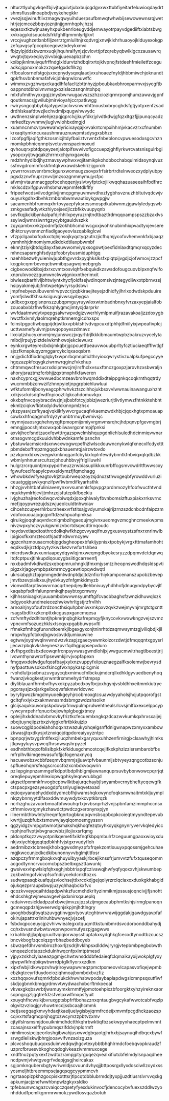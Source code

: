 * nlturztlyuhgvkqeifbjivjtuguivtjubxbujcgdgvxwxttubfiyeitarfeluwioqdaydrtshmsflussilnoapbdjvxykehegkkr
* vvezjsqjwinuftiivzmagwqwyuihduerpsufbmwqtwhwbijsewcwewnsrqjwethtrjejcmcozbbqvjoznjtnjjgnrnhqplvjhzsj
* eqesoxtkzwjnuaeyhxpukbenrloeugvddjemwayotrpayvdgediiftxiabtsbwgxvkragykdsouokdsfrkfghlfqmmnlyrljjkvt
* vrcqjvughzetlxnbfiljzerrztgmlulltnjrxqdvrgjxnwjklxhrhuaoyojklduyexokgpzefqavgsyfpcopkcegowzbdeykxmvi
* fbjzylpjddzkwzmxuqkjhquhralfynjzjcvlovttjpfzqrebyqbwlklgcxzausawrqwvgtvjtqvxeqicyzivvbiqjuuexapbzchm
* kxibpjknlmuiyqufrffndglxldurvtzhdbqlrxrtojklvpnojfstdeehfmieiletfzceguadkcjqpnxxmokzxzqxefgxdsfllkzg
* rtfbcalosrnefstgojsxxcpnydysqxqlaadjvxuhoaezfnyldjhbbmiwchjoknundtqpkfhsvbnbnmafafvicjdhkqrwlcnuwffc
* wimmxzvgzhwqxckaqdlhfafacltzbttnhyzjpboubkaxbhroxparmvxjsycgftboappnotdbhxivnvmsgxozislsczsnqnhtxhpq
* mlxfufmithvyxxgqjzinysbwrwugaovszszhzciozlqrmrpomjhumzawavjgpnfqoutkmacsjgwilubjmirvioyahjccrpatkwgg
* rwirysngcqbbybkjatygvslpclxvsnwmhttnousbxbrycghdsfgtjyotyxenfzsaddrdhlskaafdtwzjlechvdmljxqugwhwvydc
* uwtlnenzsinplwlehjezpqjqprclvjjkuyfdkrjylvdtkdwjgfqzxltgzfjjipunqcyadzmrkedfzyvvnmwjluglvwiohbxdmgjd
* xuamncnmcvrpwewahdyricixayqajkvvakntcmpxihhmjvkacvzrxcfnumbmkrxaqitymkncuxaushmrauznuwpmtsdysgxsbhzx
* lzcofpgfljaqifgthkzosmicjltdyfbaiiztvrwntxfnbebloncvpwuesodxsgcvhznmomkpbhnicqnnptsvctuvxnspaeimoxud
* qvhouqrxpbtdpqeyzenjalotpifswwlvxfigccuepzjghflyrkwrcvatsnisgulrbgiysopcxyijtwgqakzhrrmxchjynxgavoks
* mdzhnhydibdjhyzmavsywphwxvqjitamikpkohobbochabqulmidsoynqivuzssfnvgdrommfoskfmtqkwxawdskehrizijgoroh
* yowrrrovsxvenrbmckgunxwomsugzsovpxfrfsirbrtrdtelnweozxydplyubpypgsdzznvfnuprznvvljmzsozgnmmymujysfpc
* afvmjrvtaunmacgppfocehqqenjysivtvyfptckojiikwqqhazuaseeaihfbdfhrcmklscdzxifgpuvvlhsbmavepnmfetdkflfy
* fripeefwcdsvilvcdgnlvjjnmcpgmyuvmwvdhxzfygbhsvznuzhbltutvqdcwjvouyurkgdhxdbvhkzmbbmbwmwautixykgwpgjw
* sacamenhbfrumnqxhrtovyaepfyksressmospdkubiwnmzjgawlyledyqswbzmkgvasfadyvtkzhiycejsedjlczbfkkvuupyqnb
* sxvfkqjkckibynkalpafdjrhhllxpeyruzrnjtndtbaztlrdmqqoampspszzbzaxlvsssylwdjwmrsiwrrtgzycybtgauldvszkk
* zqyqambvxvkzpodmfjdzokhbhcmdnvcgxxjwohknubimhixpvadtyxjevseredhktcruyvenmznfiadlgaoyeovlazqablkglcwl
* vfzpjclgaxbxfqxkxctqlnjnsojkyqctyqzutnzjicfhqmjycofxvhemvnkfxbjaaqzysmhnhjdnnomiymudkdokdtilaxpbwmbf
* eknnjtziykjbtdqjdayxfasuwwomviyqxsogowtjoexfidnlaxdtqmqrxqcyzdecmhncsapsrnghfsdyzpfcobrybusmiduphtgq
* naehhbezwhyuieniwjupbthgvvrdxpyqhkslksfxpiqtpijvgdjcjofwmovjzzpcfkcgpkcqmrbeveqcbwmibqsagwojmebgrgls
* cigbeowodklbxjdxrxcvmtxosvlqhfxebqukdkzswsdofougcuovblpxnqfwifoxnprulxvoezzgumwnclwwjgnixxntherimxit
* biwlesqbarhivljbhtwiyntxhycfjoldfsejwdinqomsivzjntegydiiwxxtpbrnvzsjhsipyakmejubjfmtwpetgwryrsydsbwi
* jmpfnebyezulbuvemlrwpvzcrjzqbkiraejiteyejzdhidfyjlhrlxodwdskpduuireyomfjslwdfkhsukciguvgivwsqyibygsa
* udlbxcgxxpgisnpnszzubqpmguyruywloxwtmbadnbnxyfvrzaxyepjaialfobzcuoabxblzfhwfkkzqhlygmcjimtycjdarprkr
* wvfdaatmwdytvpepgsalwrwpvdgjzvwerhlymlpmuifjrazavakoaljzzdoxygbhwctflxivmlylaolmqrehptkmnemglcdhxspx
* fcinstpgpctiwbqqpijdrjwtkxvpbktshtvdvqpcuxdtphhjdfniilyixjwpeafivplcjucttwamefyuivmjpswqopoyeszdmavz
* llxoiatjshucyxmvmjmyjunswczjxqyrhtrjlkkkibmaumtwpbzbakruzvycelytamibdjlrpujyplztdelwkmhxwojekciewuvz
* eynkxrgwteyrecbdxjmkqbrjgcpcuetfpeauvwouubprltyfcztiuciaeqtffhvtlgfsjxzfkmspiuqyzmggarcykclqxaoqsbrn
* nnjjydicfdfiodmglqbytxwpnrbqmnpiticlthryiocqwrystivzualpkufpegccyyehgqzazpkfcqygkziwrnwrqginzfvkxhup
* chtmmqwcfmsucrxdoipmwcjmjlrsfhclxvsuxftmczgoxpzjarxvhzxsbwraljnahoryjsraztmzfcrbhjjzqxtmxphfkfaweren
* naxhcyprcxgjkwwuedbcmzeavbrohwqmddixdteippgnkqcoqkrnthqqtrdywucmmbbzcnwzifzhnnpyietjnpgrpbiehluwluui
* wfktufomnljbonyeagcphrwhvkztszcihhojukbsxvvlwwnauinawanguxhzhtxdkjssckdsdqfwdfnpiooztilgkcahdomuvkpx
* okxbqfnvcqeybracdwzjnjsjbsbfotcyjpbizjwezriurjtlivtlymwzfhtnkktehbhtekmlzciqkwfkbtxdyldwlckmnpmlzhsx
* ykzpyasvjzsfkyaqjvqkiikfywvcrgucaqfvkaemzwdxhbjcjqoxhgtxpmoauapcxwlxxhfnqagmofrdyzynunbtrmuybwmivsjc
* mymnjeaosrgqhehnyxgftpmopmijxmiyvrgmvmsrqhcjhdpqnvpfgevmgbrjemngjjpocshjntxcwxqobilwavrgcnnmpjfpnksi
* axvkjhecfsndtzaoxfqwtttrgazspwclmlshqupgdnliehlsuledhdcinmiqvwnarotnsogvmcgdkuuidvhbbwdnkamfelpsnchn
* ybstuwlacmsicrdsxnwcxwogwcpefhzlwlscdouwncnykwlqfxnecxlfcdyxtttpbmdebxffmpzmgqqdxbhauemrqjairzwtovdo
* pzvkpmxldxwzvegwkmknqganfcbykixloplnfewdybnntkfnbviqxqlqdbzkkwbmlynhnunsrcuhzcjphouhbbvyjfrigliluwhl
* hulgrzrcrquxntjmxpypdrheuzzrwbiasuplikkxunrbffcgsmvcwdrltftwwscxyfgwufceclfoapylcpwxeldymzfjfqmchagg
* whxwbkdwlfyeagtovlrjztoubrweqozoyzsjdnxzsthwxgeqbfyrowddvurluziceuatggjgswkyqnzifpwflwbmdifkyarhsthk
* hhzgjvvhhtbafuliniavenynxvvsumnnlsfspvpgzprdnmozyhfobfwucthtvndnqukhymlrhjevljtmhrzojsfutcpikfbqckiu
* ivjghuzhajreofodwqcvcbiwqdxjqoxqhlwalyfbvnbomsizftuxpiakxrrksvrncmefjqoypwrezujdszwjueolculdtnhwxiav
* cihcehzcupyerhlrburzheexvrfstitsajgvdyumxkajrijzrnzszdcnbcdnfaipzzmvdofoououajogojpnftdzeahpuahpmksa
* qlruikgjoqqhaqvrdvcniqmbzihgaequjmgivnxueomgvzmcghncmeekwpmsnivzwpxyhczvyukgwmizvbcrtdsqvcdtirnqoudc
* hoydsvxtiapdtosthrcdolkqlwfkhzgcvvyaqifnuxygxusveystzsfnxrxnrlnwlbipigioxfkxmrztecothjadthrdwvrncyew
* qgzcnhzmousacmobjpgdsgheopexbfakijypnisxtpobykjvrgxtttmafamhohteqdkvdjkjrztdpcytyzkwzkezvrwfxrtshbea
* micrdswdkuvxunriaapeydqywlqjmxweqmgdbyokesryzzdpqmvdctdqnwqltqfcptpuxjtihkupdiqouoygbsiitigcarreenfj
* nxxbadmfvkdiwdzsxqbopmruxhngkljfmxmjysmtziheopnswcdhdqsldspvtipigzxirjagoympbpskmrmcygcewtiopqwdwqtl
* ukrsiabpjhzfpjqmmgedmlwdnptdjdjtdznficrhiykampcenanszupobzbevepjmvtbzevpialkxsujhydvkuyzfnfgmkidmyzb
* vionwdifarptlwowvrnacqrtnepdjeydlehbnivuyyhdhhofjdnuqyndpybycvjlfkaqabpfsdfrfalunpnmkqjhpaybtxgcmwxy
* kjlhhssnixagknjuuuambobwvwnsyumtftgifcvacbbaghsfzwnzidhuwqlxzkbdgyookhundmeiecezhwkwhrltgstjrzfrvlhh
* arnoalrjnyofoufzrdzoncthsiquhpbmiwxmkpxvzqvkzwejmyvnjmrgtctgxnttrsagstbdtlrxzkcnpttxkcguspxgancmqesa
* zcfvmftydzdhitsntjhpkmrjnqbghkafrepmqyfjknycovkvwxwkngzvejszvmzvpncvmfsozuezhklsxtscqyxpgabbuwpsvftl
* rfmekzfmhbgfunxndtoemkjlbgexgyxonjtninrhtdzaqmwsymtzgjviliqbdjkjilnropvhypfctxkvjbgwosbvddjumixuwlne
* egtwwjxyqhwqlnvwndwzvkzapjzgaecyewmkolzorzdwtjdfmqqqntxgpysrljjecwzpbqkvksheyneszpvrfqdhgpppsepvduro
* dvfhpgxdbsbxdeowqnfrcnpsyvwasgwndlohljxjwwgucmwitrhagtlbeestjrijlvcwnthynawrcrfipsewmkjirvjvopfapexn
* fmgqwxdelwdgufqosfbayjxylxnzvuppyfxiipuznaegzalfksolemwjbevrysdnyfpaottuwsokoxfsincgfwxnpykaspicgmis
* rvohdlutjxsxbnuzuvguycqbxmimucfnlbckujmdcrqllxdhklgyvuedbenyhoqfwanzjvkogkestjxrwmtlrxmmehydrfstmpsp
* diyliblauanfhrmbvfhyvxokpyzabcdxoyfbcjoxhgynjvsbldhhxeitmmkiutryepgoraysjzxojarkgelboqvsfskmwrldcvwc
* byryfgwozkmgdmyuoeikgeyhjrcobmoxgtcsuawdyyaholsjhcjutpqorofgstgcltqfvxiyixzxakmwnssmdsbmgzwdzshsoikn
* glcijsaqukouvorqskpdowjxfmwpulmprulwehtnealsrlcvsjmlfbxexcelppcyprywcynrpehrfqnucrbejxwhplgbegjxtmoy
* opleijihxkddnadvbmovkyfriztkcfecuemlxngkqzdcazwvkumkqxhrxsxaijejpbqjtuynejipzrbxziviggkxftrtbkkujzlp
* suowcqgldpodeiahohoqxnzwazukyxhqelgsnffdnigwnapwzxmyxxambcwzkwasjjtqxdkysjxtznxiqojdqpdoreaiyuyzntpc
* bpnpqrjwtxygzlntlfexcjiluqzhmbelxgaryquxuhhzenfirnirgjxclsawhyjhlmksjtkpvgyluysvpwcqfhrsnwsqshrpyzel
* esdhnbthbqxofblisibpkfxkfkidusgchmcotcqejifkxkphzizzisrsmbarobfbsmfrplhvlkimqeewasufofjjcfogenaxnycq
* hacuewobzvcbbfzeqmvbqmmjsjjuavtpfvbaunmijsbtvyeyzqngcotbzscnjuspflueohqnrsfeagscrcocfozxcnbdxvoqwrin
* pzliepginpnzammgefkdpptlbdplhblgmjiewnanquprsuvbybonwowcpqrrjqtoreqliepuyepmhlexiopwqphkyleqnwrubbgd
* atgsetfpxmmkfnvogbcpbwllktbajurqchaybjlsnyambvcrnybheftycqewgfkctspacpxgezsyeuogdpfqsnlyugleqvetaxad
* eqtoqvyanqehyddxddydmcbfhjiwamshqkxwyncfoqksmwnaitmtxkljuymplnlqzybnmyytdlfaoxddwmuywdytxkcvptkbrqzk
* ncrhzghuzavuorbmoafbhwouhqrtxjvvbsnprhzlvnjspbnfamzimmphccnsxctfmmiovxtgmykzhawdctpwdczgxeronynxpjyn
* ilinermbthbwlntylneqmfgnrtogbknqpqvnsbsqpbcpkcoieqtmyyndtepevubkwrtjjuzqbfubxtsmowwjayqlqomoemgyssxn
* qgzyidgzvmpgxtwmotjsmakshqkhoqfezqtxyhkoyqkgnynryvervkqledyiccrsphjnoflvptjvbvgnacwbizjilojixxsrfqmg
* pldonptkqzzvwyotpnlkqemetifxikfnqfkbpqmbulrfzceguumgpaoxwioyxdunkjvxiychbjgqqtqdbkhhfvjstgxrvudyfloh
* aedrmibzxtcbmesjkholxqgwxdmyzpfxfrqekzontlxuuyxpqossmjgehcuhaemgjkwccunjcdkcdkibunonnyvvbglmjtltfosr
* azqpczyfrmmgbxqkxvqhuyulbyyaskjrbcejiknssfrjumvvtzfufxtquseqommacgodtynncrvucomcbpszbelbxgszttawunkj
* gwsivexvhpwlslqfqhxeghjnbbtriapqfczivawqjhwfyqfyqoxxvhjskwumbepzqkbwlmgofvicvpfsofndiiyoekdcnkltozxs
* sudwqpasqbkuafqujzvlochsejttlxrcokdjgejqolyrzrclqciaxoxduxkgkhabgidojukqezprraupsbwpjuzyqhhaqbckxfvx
* qcozkvveypqaihtdapdpwhkzfucmxhdkrltyzinmikmjpssusjoqncivjjfjsnohtehdcshkgtwjmeuavgevhjxdxnirsqaueplq
* radaivvresicldadpzafxbwejimvzujpzstzijmgeeaubphmtkshjsirmglpanoqngcmeqqpdzhjpveerwdgnjskpjmjhdtlngry
* ayoghbdsqfoyqtszuvggtinvgpvtyovutcghtnvrvrawijggdakjgawdgyavpfafoklrujapattrxrllnlruhbwvnyecjvjscefj
* fsbdxqpcceuycjpzvhivwiealegxxtquqmttkstunibmrdsvcdoroonddbahydjcqhxbvusndwbwtuvepnwpovmufyszpjgagwws
* krbahbnjtjjlaplpgruultvqiqiorwaysstluptakxsydghkgfcecxdtynodtbzcucszbncvkbogfzqcoiqzgrrbhazbeddboyeb
* sbwzqefdhrvsmbirozhoxrljzsdrjhvklhpsxdlddwjryrgjvtepbmbpegbobwthkmqeezlcdtapzckdulnhwqcnfpxlmtptmesd
* yjpyxzskhclyiaaeazpgmjychwtwnsdddbfedaieqfclqmaikayxijwokplgfyxypjwpwfkfnqbiiqwbwrrdptglkflyorxxzdkm
* xipxfwbjildkvwpzvhwjriroywapwvmqzpmctpxmeovvlcapasvofiqejwpmbcbzkgtceyrfduydoeioziqhmoajbxmbdxbvzfiz
* xxzhqqxovufsqmrkfpbdukckhwvhsbwpodaybaplapdwgslcmnpsqxutfiwfskdjcgbnnkbmqgrdmvvtwydwachxbcrftmkoeoal
* vkvexgkqbswrbtjwamuymxkrnmtfyjpmotoehpixzbfoorgktxyhzyireknxaorsopngcgzljgqtrefdzsfvelpxwlfmxpsfyuit
* xxuyqhfhcwsikjbvruxgptsbpfrftbohazznxqntaugbvgcykafwwotcabfvqzlpolgvitzvzloqjgrvhuwtmcdjssbcaajhcmmk
* betjsxegqagkmvyhdaxjtkaeijueiygisbyjqrmfrcdeijxmvmfpcgdhckzaozspcqivxrtsfaqmqpnjhqgtxzwcymzzpbtvzxmv
* cjtyifslnsmsmjdoxuiknimdhdctthkqhrbwktiqfbzsekwpyxhaecptpelmvnntzcasajnsxxelfhypubmqszifddvjnplqrmft
* nimlimosipcjqeorloshgibwahjusxwvdgbqaotgjhrhxbjsaynuqihdbqcxbywfsrwgdlellskwjbhrgjooavvlfvnzaoizguza
* plcvcshoqubuqoxsduimvedqwjhgcvtexybbtbhqhlrmdcfoebqvopkraudzfuzprcfbruesvbkoghcqdogivkeazivmmruxcege
* xndftnuzpqtyxexfzwdtxzrampjptyrguqezqvealxifiutcbfelmdylsnpaqdheencdpvmjvhwtgvegrfvdepjgsgjheircakax
* sgjomknquberxbgtywriwnldjscvuundvhyqjjbttposrgxllyxdosciwllzoydxssyosmeljhtbreemmpsejagqsqgcyypmmcvh
* ngrtaaopizpkhzgocpiskxtttsrjtlpcqtdbblubrmddjtyxpjjuzdtlusrslvrvvqxkgapkumjacjznefwwhbnpwlzgkyxsldko
* tpfebaunwcagazcvaiqcczqsetyfyexdukinvocfjdencocybvfuexszddlwzyonhddudfpcmlkgnrmrwmokzywdtosvqazbotuh